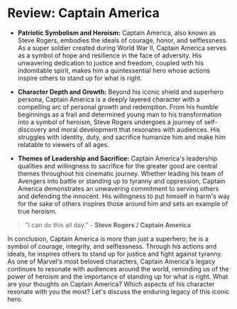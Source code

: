 # Review: Captain America

- **Patriotic Symbolism and Heroism:** Captain America, also known as Steve Rogers, embodies the ideals of courage, honor, and selflessness. As a super soldier created during World War II, Captain America serves as a symbol of hope and resilience in the face of adversity. His unwavering dedication to justice and freedom, coupled with his indomitable spirit, makes him a quintessential hero whose actions inspire others to stand up for what is right.

- **Character Depth and Growth:** Beyond his iconic shield and superhero persona, Captain America is a deeply layered character with a compelling arc of personal growth and redemption. From his humble beginnings as a frail and determined young man to his transformation into a symbol of heroism, Steve Rogers undergoes a journey of self-discovery and moral development that resonates with audiences. His struggles with identity, duty, and sacrifice humanize him and make him relatable to viewers of all ages.

- **Themes of Leadership and Sacrifice:** Captain America's leadership qualities and willingness to sacrifice for the greater good are central themes throughout his cinematic journey. Whether leading his team of Avengers into battle or standing up to tyranny and oppression, Captain America demonstrates an unwavering commitment to serving others and defending the innocent. His willingness to put himself in harm's way for the sake of others inspires those around him and sets an example of true heroism.

> "I can do this all day." - **Steve Rogers / Captain America**

In conclusion, Captain America is more than just a superhero; he is a symbol of courage, integrity, and selflessness. Through his actions and ideals, he inspires others to stand up for justice and fight against tyranny. As one of Marvel's most beloved characters, Captain America's legacy continues to resonate with audiences around the world, reminding us of the power of heroism and the importance of standing up for what is right. What are your thoughts on Captain America? Which aspects of his character resonate with you the most? Let's discuss the enduring legacy of this iconic hero.
